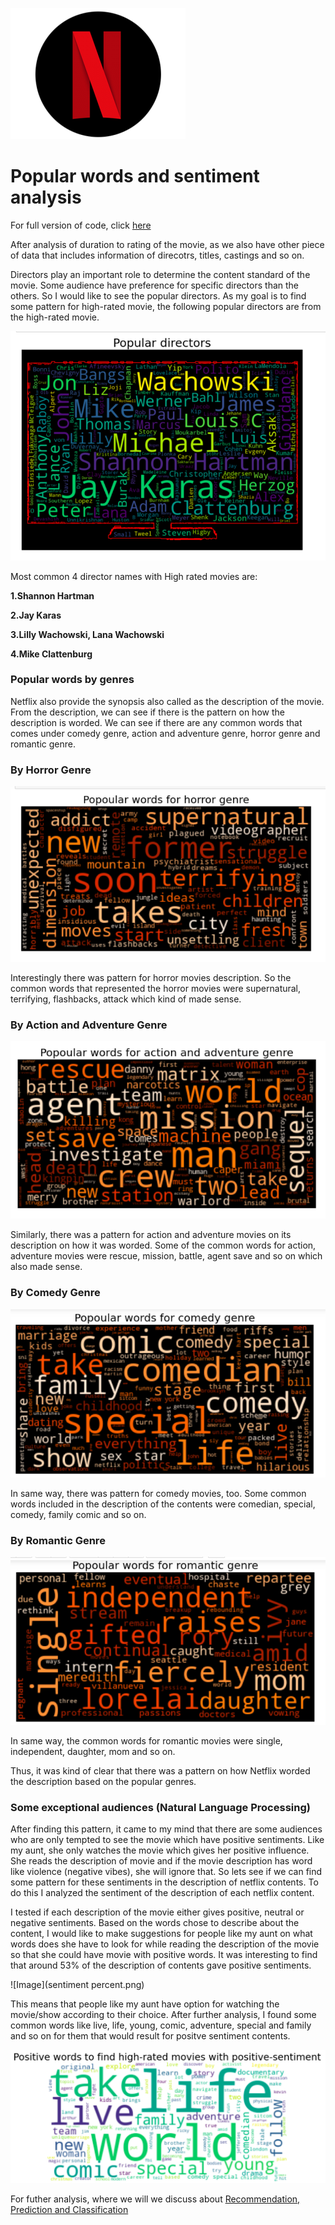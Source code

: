 ![](nflix.png)


# Popular words and sentiment analysis

For full version of code, click [here]()

After analysis of duration to rating of the movie, as we also have other piece of data that includes information of direcotrs, titles, castings and so on.

Directors play an important role to determine the content standard of the movie. Some audience have preference for specific directors than the others. So I would like to see the popular
directors. As my goal is to find some pattern for high-rated movie, the following popular directors are from the high-rated movie.

![Image](3.a..png)

Most common 4 director names with High rated movies are:

**1.Shannon Hartman**

**2.Jay Karas**

**3.Lilly Wachowski, Lana Wachowski**

**4.Mike Clattenburg**



### Popular words by genres

Netflix also provide the synopsis also called as the description of the movie. From the description, we can see if there is the pattern on how the description is worded. We can see if there are any common words that comes under comedy genre, action and adventure genre, horror genre and romantic genre.


### By Horror Genre

![Image](3.b..png)


Interestingly there was pattern for horror movies description. So the common words that represented the horror movies were supernatural, terrifying, flashbacks, attack which kind of made sense.



### By Action and Adventure Genre


![Image](3.c..png)

Similarly, there was a pattern for action and adventure movies on its description on how it was worded. Some of the common words for action, adventure movies were rescue, mission, battle, agent save and so on which also made sense.


### By Comedy Genre

![Image](3.d..png)

In same way, there was pattern for comedy movies, too. Some common words included in the description of the contents were comedian, special, comedy, family comic and so on.



### By Romantic Genre


![Image](3.e..png)

In same way, the common words for romantic movies were single, independent, daughter, mom and so on.

Thus, it was kind of clear that there was a pattern on how Netflix worded the description based on the popular genres.




### Some exceptional audiences (Natural Language Processing)


After finding this pattern, it came to my mind that there are some audiences who are only tempted to see the movie which have positive sentiments. Like my aunt, she only watches the movie which gives her positive influence. She reads the description of movie and if the movie description has word like violence (negative vibes), she will ignore that. So lets see if we can find some pattern for these sentiments in the description of netflix contents. To do this I analyzed the sentiment of the description of each netflix content.

I tested if each description of the movie either gives positive, neutral or negative sentiments. Based on the words chose to describe about the content, I would like to make suggestions for people like my aunt on what words does she have to look for while reading the description of the movie so that she could have movie with positive words. It was interesting to find that around 53% of the description of contents gave positive sentiments. 

![Image](sentiment percent.png)

This means that people like my aunt have option for watching the movie/show according to their choice. After further analysis, I found some common words like live, life, young, comic, adventure, special and family and so on for them that would result for positve sentiment contents.


![Image](3.f..png)



For futher analysis, where we will we discuss about [Recommendation, Prediction and Classification](Recommendations.md)

   

